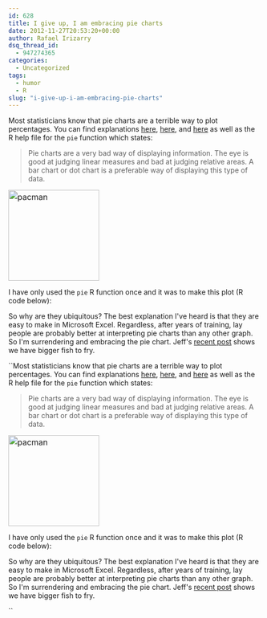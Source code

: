 ```yaml
---
id: 628
title: I give up, I am embracing pie charts
date: 2012-11-27T20:53:20+00:00
author: Rafael Irizarry
dsq_thread_id:
  - 947274365
categories:
  - Uncategorized
tags:
  - humor
  - R
slug: "i-give-up-i-am-embracing-pie-charts"
---
```

Most statisticians know that pie charts are a terrible way to plot percentages. You can find explanations [here](http://www.biostat.wisc.edu/~kbroman/topten_worstgraphs/), [here](http://blog.revolutionanalytics.com/2009/08/how-pie-charts-fail.html), and [here](https://www.google.com/search?q=why+do+pie+charts+suck&oq=why+do+pie+charts+suck&aqs=chrome.0.57j62.4254&sugexp=chrome,mod=3&sourceid=chrome&ie=UTF-8) as well as the R help file for the `pie` function which states:

> Pie charts are a very bad way of displaying information. The eye is good at judging linear measures and bad at judging relative areas. A bar chart or dot chart is a preferable way of displaying this type of data.

<img class="alignright" style="line-height: 24px; font-size: 16px;" src="http://rafalab.jhsph.edu/simplystats/pacman.gif" alt="pacman" width="181" height="181" />

I have only used the `pie` R function once and it was to make this plot (R code below):

So why are they ubiquitous? The best explanation I've heard is that they are easy to make in Microsoft Excel. Regardless, after years of training, lay people are probably better at interpreting pie charts than any other graph. So I'm surrendering and embracing the pie chart. Jeff's [recent post](http://simplystatistics.org/2012/11/26/the-statisticians-at-fox-news-use-classic-and-novel-graphical-techniques-to-lead-with-data/) shows we have bigger fish to fry.

``Most statisticians know that pie charts are a terrible way to plot percentages. You can find explanations [here](http://www.biostat.wisc.edu/~kbroman/topten_worstgraphs/), [here](http://blog.revolutionanalytics.com/2009/08/how-pie-charts-fail.html), and [here](https://www.google.com/search?q=why+do+pie+charts+suck&oq=why+do+pie+charts+suck&aqs=chrome.0.57j62.4254&sugexp=chrome,mod=3&sourceid=chrome&ie=UTF-8) as well as the R help file for the `pie` function which states:

> Pie charts are a very bad way of displaying information. The eye is good at judging linear measures and bad at judging relative areas. A bar chart or dot chart is a preferable way of displaying this type of data.

<img class="alignright" style="line-height: 24px; font-size: 16px;" src="http://rafalab.jhsph.edu/simplystats/pacman.gif" alt="pacman" width="181" height="181" />

I have only used the `pie` R function once and it was to make this plot (R code below):

So why are they ubiquitous? The best explanation I've heard is that they are easy to make in Microsoft Excel. Regardless, after years of training, lay people are probably better at interpreting pie charts than any other graph. So I'm surrendering and embracing the pie chart. Jeff's [recent post](http://simplystatistics.org/2012/11/26/the-statisticians-at-fox-news-use-classic-and-novel-graphical-techniques-to-lead-with-data/) shows we have bigger fish to fry.

``
